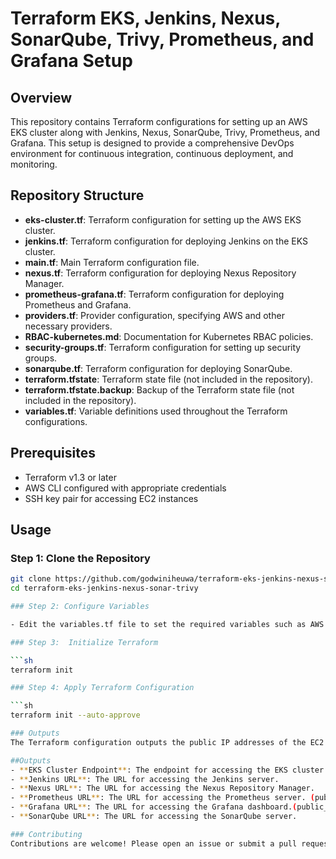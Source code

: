 # Terraform EKS, Jenkins, Nexus, SonarQube, Trivy, Prometheus, and Grafana Setup

## Overview

This repository contains Terraform configurations for setting up an AWS EKS cluster along with Jenkins, Nexus, SonarQube, Trivy, Prometheus, and Grafana. This setup is designed to provide a comprehensive DevOps environment for continuous integration, continuous deployment, and monitoring.

## Repository Structure

- **eks-cluster.tf**: Terraform configuration for setting up the AWS EKS cluster.
- **jenkins.tf**: Terraform configuration for deploying Jenkins on the EKS cluster.
- **main.tf**: Main Terraform configuration file.
- **nexus.tf**: Terraform configuration for deploying Nexus Repository Manager.
- **prometheus-grafana.tf**: Terraform configuration for deploying Prometheus and Grafana.
- **providers.tf**: Provider configuration, specifying AWS and other necessary providers.
- **RBAC-kubernetes.md**: Documentation for Kubernetes RBAC policies.
- **security-groups.tf**: Terraform configuration for setting up security groups.
- **sonarqube.tf**: Terraform configuration for deploying SonarQube.
- **terraform.tfstate**: Terraform state file (not included in the repository).
- **terraform.tfstate.backup**: Backup of the Terraform state file (not included in the repository).
- **variables.tf**: Variable definitions used throughout the Terraform configurations.

## Prerequisites

- Terraform v1.3 or later
- AWS CLI configured with appropriate credentials
- SSH key pair for accessing EC2 instances

## Usage

### Step 1: Clone the Repository

```sh
git clone https://github.com/godwiniheuwa/terraform-eks-jenkins-nexus-sonar-trivy.git
cd terraform-eks-jenkins-nexus-sonar-trivy

### Step 2: Configure Variables

- Edit the variables.tf file to set the required variables such as AWS region, SSH key name, and others. 

### Step 3:  Initialize Terraform

```sh
terraform init

### Step 4: Apply Terraform Configuration

```sh
terraform init --auto-approve

### Outputs
The Terraform configuration outputs the public IP addresses of the EC2 instances and other relevant information.

##Outputs
- **EKS Cluster Endpoint**: The endpoint for accessing the EKS cluster.
- **Jenkins URL**: The URL for accessing the Jenkins server.
- **Nexus URL**: The URL for accessing the Nexus Repository Manager.
- **Prometheus URL**: The URL for accessing the Prometheus server. (public_ip:9090)
- **Grafana URL**: The URL for accessing the Grafana dashboard.(public_ip:3000)
- **SonarQube URL**: The URL for accessing the SonarQube server.

### Contributing
Contributions are welcome! Please open an issue or submit a pull request for any changes or additions.